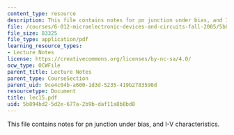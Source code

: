 ```yaml
---
content_type: resource
description: This file contains notes for pn junction under bias, and I-V characteristics.
file: /courses/6-012-microelectronic-devices-and-circuits-fall-2005/5b894bd25d2e677a2b9bdaf11a8b8bd8_lec15.pdf
file_size: 83325
file_type: application/pdf
learning_resource_types:
- Lecture Notes
license: https://creativecommons.org/licenses/by-nc-sa/4.0/
ocw_type: OCWFile
parent_title: Lecture Notes
parent_type: CourseSection
parent_uid: 9ce4c04b-a600-1d3d-5235-419b2783590d
resourcetype: Document
title: lec15.pdf
uid: 5b894bd2-5d2e-677a-2b9b-daf11a8b8bd8
---
```

This file contains notes for pn junction under bias, and I-V characteristics.